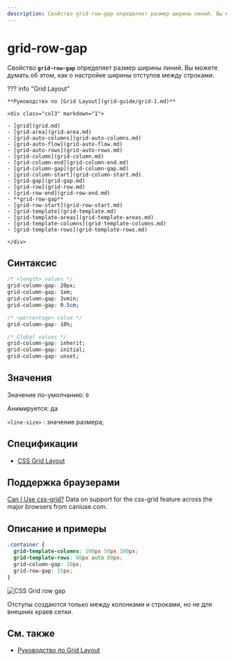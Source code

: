 ```yaml
---
description: Свойство grid-row-gap определяет размер ширины линий. Вы можете думать об этом, как о настройке ширины отступов между строками
---
```


# grid-row-gap

Свойство **`grid-row-gap`** определяет размер ширины линий. Вы можете думать об этом, как о настройке ширины отступов между строками.

??? info "Grid Layout"

    **Руководство по [Grid Layout](grid-guide/grid-1.md)**

    <div class="col3" markdown="1">

    - [grid](grid.md)
    - [grid-area](grid-area.md)
    - [grid-auto-columns](grid-auto-columns.md)
    - [grid-auto-flow](grid-auto-flow.md)
    - [grid-auto-rows](grid-auto-rows.md)
    - [grid-column](grid-column.md)
    - [grid-column-end](grid-column-end.md)
    - [grid-column-gap](grid-column-gap.md)
    - [grid-column-start](grid-column-start.md)
    - [grid-gap](grid-gap.md)
    - [grid-row](grid-row.md)
    - [grid-row-end](grid-row-end.md)
    - **grid-row-gap**
    - [grid-row-start](grid-row-start.md)
    - [grid-template](grid-template.md)
    - [grid-template-areas](grid-template-areas.md)
    - [grid-template-columns](grid-template-columns.md)
    - [grid-template-rows](grid-template-rows.md)

    </div>

## Синтаксис

```css
/* <length> values */
grid-column-gap: 20px;
grid-column-gap: 1em;
grid-column-gap: 3vmin;
grid-column-gap: 0.5cm;

/* <percentage> value */
grid-column-gap: 10%;

/* Global values */
grid-column-gap: inherit;
grid-column-gap: initial;
grid-column-gap: unset;
```

## Значения

Значение по-умолчанию: `0`

Анимируется: да

`<line-size>`
: значение размера;

## Спецификации

- [CSS Grid Layout](https://drafts.csswg.org/css-grid/#propdef-grid-column-gap)

## Поддержка браузерами

<p class="ciu_embed" data-feature="css-grid" data-periods="future_1,current,past_1,past_2">
  <a href="http://caniuse.com/#feat=css-grid">Can I Use css-grid?</a> Data on support for the css-grid feature across the major browsers from caniuse.com.
</p>

## Описание и примеры

```css
.container {
  grid-template-columns: 100px 50px 100px;
  grid-template-rows: 80px auto 80px;
  grid-column-gap: 10px;
  grid-row-gap: 15px;
}
```

![CSS Grid row gap](grid-column-row-gap_1.png)

Отступы создаются только между колонками и строками, но не для внешних краев сетки.

## См. также

- [Руководство по Grid Layout](grid-guide/grid-1.md)
